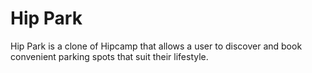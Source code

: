 # Hip Park
Hip Park is a clone of Hipcamp that allows a user to discover and book convenient parking spots that suit their lifestyle.
